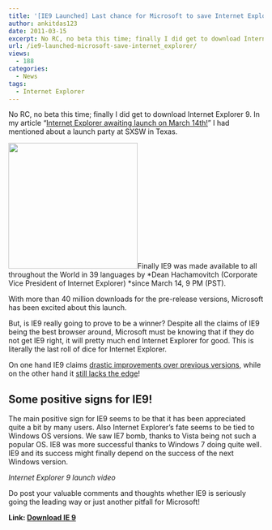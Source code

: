 ```yaml
---
title: '[IE9 Launched] Last chance for Microsoft to save Internet Explorer!'
author: ankitdas123
date: 2011-03-15
excerpt: No RC, no beta this time; finally I did get to download Internet Explorer 9 using Beauty of the Web. In my article “Internet Explorer awaiting launch on March 14th!” I had mentioned about...
url: /ie9-launched-microsoft-save-internet_explorer/
views:
  - 188
categories:
  - News
tags:
  - Internet Explorer
---
```

No RC, no beta this time; finally I did get to download Internet Explorer 9. In my article “<a href="http://devilsworkshop.org/internet-explorer-9-awaiting-launch-march-14/" target="_blank">Internet Explorer awaiting launch on March 14th!</a>” I had mentioned about a launch party at SXSW in Texas.

<img class="alignright" title="DW-IE9launch2.jpg" src="http://cdn.devilsworkshop.org/files/2011/02/DW-IE9launch2.jpg" alt="" width="255" height="248" />Finally IE9 was made available to all throughout the World in 39 languages by *Dean Hachamovitch (Corporate Vice President of Internet Explorer) *since March 14, 9 PM (PST).

With more than 40 million downloads for the pre-release versions, Microsoft has been excited about this launch.

But, is IE9 really going to prove to be a winner? Despite all the claims of IE9 being the best browser around, Microsoft must be knowing that if they do not get IE9 right, it will pretty much end Internet Explorer for good. This is literally the last roll of dice for Internet Explorer.

On one hand IE9 claims <a href="http://devilsworkshop.org/microsoft-finally-takes-browsers-seriously-with-internet-explorer-9/" target="_blank">drastic improvements over previous versions</a>, while on the other hand it <a href="http://devilsworkshop.org/ie9-support/" target="_blank">still lacks the edge</a>!

## Some positive signs for IE9!

The main positive sign for IE9 seems to be that it has been appreciated quite a bit by many users. Also Internet Explorer&#8217;s fate seems to be tied to Windows OS versions. We saw IE7 bomb, thanks to Vista being not such a popular OS. IE8 was more successful thanks to Windows 7 doing quite well. IE9 and its success might finally depend on the success of the next Windows version.

*Internet Explorer 9 launch video*  


Do post your valuable comments and thoughts whether IE9 is seriously going the leading way or just another pitfall for Microsoft!

**Link: <a href="http://www.beautyoftheweb.com" onclick="_gaq.push(['_trackEvent', 'outbound-article', 'http://www.beautyoftheweb.com', 'Download IE 9']);" target="_blank">Download IE 9</a>**
